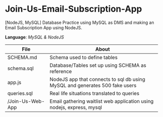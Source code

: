 # Join-Us-Email-Subscription-App
[NodeJS, MySQL] Database Practice using MySQL as DMS and making an Email Subscription App using NodeJS.

__Language__: _MySQL & NodeJS_

File                 | About
---------------------| ------------------------------------------
SCHEMA.md            | Schema used to define tables
schema.sql           | Database/Tables set up using SCHEMA as reference
app.js               | NodeJS app that connects to sql db using MySQL and generates 500 fake users
queries.sql          | Real life situations translated to queries
/Join-Us-Web-App	 | Email gathering waitlist web application using nodejs, express, mysql
